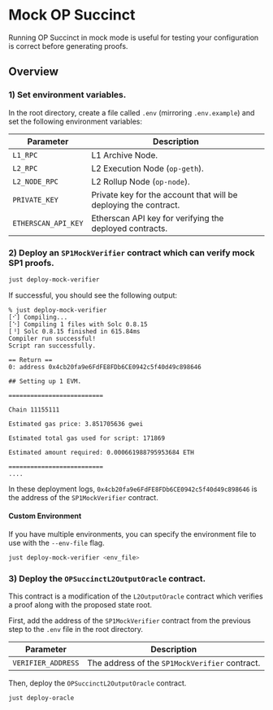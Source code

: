 # Mock OP Succinct

Running OP Succinct in mock mode is useful for testing your configuration is correct before generating proofs.

## Overview

### 1) Set environment variables.

In the root directory, create a file called `.env` (mirroring `.env.example`) and set the following environment variables:

| Parameter | Description |
|-----------|-------------|
| `L1_RPC` | L1 Archive Node. |
| `L2_RPC` | L2 Execution Node (`op-geth`). |
| `L2_NODE_RPC` | L2 Rollup Node (`op-node`). |
| `PRIVATE_KEY` | Private key for the account that will be deploying the contract. |
| `ETHERSCAN_API_KEY` | Etherscan API key for verifying the deployed contracts. |


### 2) Deploy an `SP1MockVerifier` contract which can verify mock SP1 proofs.

```bash
just deploy-mock-verifier
```

If successful, you should see the following output:

```
% just deploy-mock-verifier
[⠊] Compiling...
[⠑] Compiling 1 files with Solc 0.8.15
[⠘] Solc 0.8.15 finished in 615.84ms
Compiler run successful!
Script ran successfully.

== Return ==
0: address 0x4cb20fa9e6FdFE8FDb6CE0942c5f40d49c898646

## Setting up 1 EVM.

==========================

Chain 11155111

Estimated gas price: 3.851705636 gwei

Estimated total gas used for script: 171869

Estimated amount required: 0.000661988795953684 ETH

==========================
....
```

In these deployment logs, `0x4cb20fa9e6FdFE8FDb6CE0942c5f40d49c898646` is the address of the `SP1MockVerifier` contract.


#### Custom Environment

If you have multiple environments, you can specify the environment file to use with the `--env-file` flag.

```bash
just deploy-mock-verifier <env_file>
```

### 3) Deploy the `OPSuccinctL2OutputOracle` contract.

This contract is a modification of the `L2OutputOracle` contract which verifies a proof along with the proposed state root.

First, add the address of the `SP1MockVerifier` contract from the previous step to the `.env` file in the root directory.

| Parameter | Description |
|-----------|-------------|
| `VERIFIER_ADDRESS` | The address of the `SP1MockVerifier` contract. |

Then, deploy the `OPSuccinctL2OutputOracle` contract.

```bash
just deploy-oracle
```

